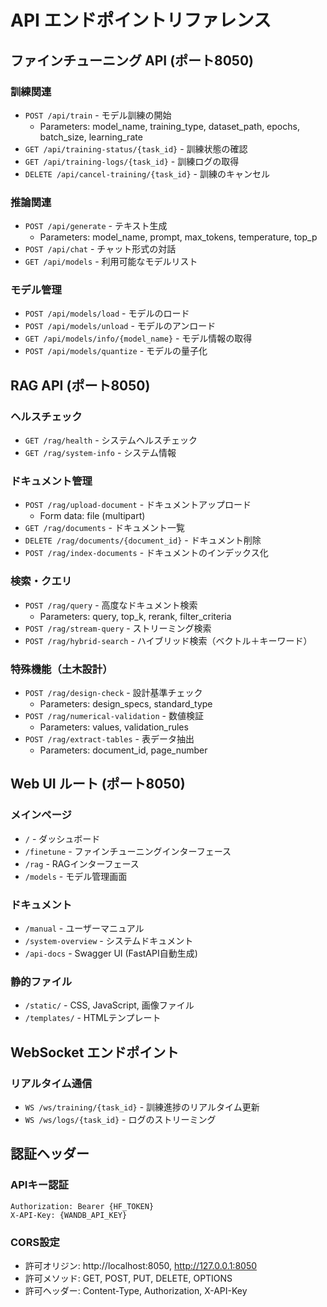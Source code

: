 # API エンドポイントリファレンス

## ファインチューニング API (ポート8050)

### 訓練関連
- `POST /api/train` - モデル訓練の開始
  - Parameters: model_name, training_type, dataset_path, epochs, batch_size, learning_rate
- `GET /api/training-status/{task_id}` - 訓練状態の確認
- `GET /api/training-logs/{task_id}` - 訓練ログの取得
- `DELETE /api/cancel-training/{task_id}` - 訓練のキャンセル

### 推論関連
- `POST /api/generate` - テキスト生成
  - Parameters: model_name, prompt, max_tokens, temperature, top_p
- `POST /api/chat` - チャット形式の対話
- `GET /api/models` - 利用可能なモデルリスト

### モデル管理
- `POST /api/models/load` - モデルのロード
- `POST /api/models/unload` - モデルのアンロード
- `GET /api/models/info/{model_name}` - モデル情報の取得
- `POST /api/models/quantize` - モデルの量子化

## RAG API (ポート8050)

### ヘルスチェック
- `GET /rag/health` - システムヘルスチェック
- `GET /rag/system-info` - システム情報

### ドキュメント管理
- `POST /rag/upload-document` - ドキュメントアップロード
  - Form data: file (multipart)
- `GET /rag/documents` - ドキュメント一覧
- `DELETE /rag/documents/{document_id}` - ドキュメント削除
- `POST /rag/index-documents` - ドキュメントのインデックス化

### 検索・クエリ
- `POST /rag/query` - 高度なドキュメント検索
  - Parameters: query, top_k, rerank, filter_criteria
- `POST /rag/stream-query` - ストリーミング検索
- `POST /rag/hybrid-search` - ハイブリッド検索（ベクトル＋キーワード）

### 特殊機能（土木設計）
- `POST /rag/design-check` - 設計基準チェック
  - Parameters: design_specs, standard_type
- `POST /rag/numerical-validation` - 数値検証
  - Parameters: values, validation_rules
- `POST /rag/extract-tables` - 表データ抽出
  - Parameters: document_id, page_number

## Web UI ルート (ポート8050)

### メインページ
- `/` - ダッシュボード
- `/finetune` - ファインチューニングインターフェース
- `/rag` - RAGインターフェース
- `/models` - モデル管理画面

### ドキュメント
- `/manual` - ユーザーマニュアル
- `/system-overview` - システムドキュメント
- `/api-docs` - Swagger UI (FastAPI自動生成)

### 静的ファイル
- `/static/` - CSS, JavaScript, 画像ファイル
- `/templates/` - HTMLテンプレート

## WebSocket エンドポイント

### リアルタイム通信
- `WS /ws/training/{task_id}` - 訓練進捗のリアルタイム更新
- `WS /ws/logs/{task_id}` - ログのストリーミング

## 認証ヘッダー

### APIキー認証
```
Authorization: Bearer {HF_TOKEN}
X-API-Key: {WANDB_API_KEY}
```

### CORS設定
- 許可オリジン: http://localhost:8050, http://127.0.0.1:8050
- 許可メソッド: GET, POST, PUT, DELETE, OPTIONS
- 許可ヘッダー: Content-Type, Authorization, X-API-Key